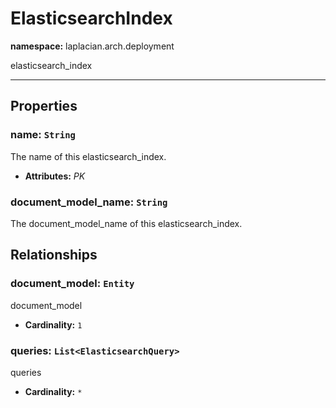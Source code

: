 # **ElasticsearchIndex**
**namespace:** laplacian.arch.deployment

elasticsearch_index



---

## Properties

### name: `String`
The name of this elasticsearch_index.
- **Attributes:** *PK*

### document_model_name: `String`
The document_model_name of this elasticsearch_index.

## Relationships

### document_model: `Entity`
document_model
- **Cardinality:** `1`

### queries: `List<ElasticsearchQuery>`
queries
- **Cardinality:** `*`